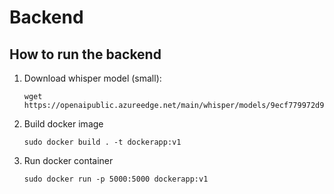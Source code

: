 # Backend
## How to run the backend
1. Download whisper model (small):
    ``` 
    wget https://openaipublic.azureedge.net/main/whisper/models/9ecf779972d90ba49c06d968637d720dd632c55bbf19d441fb42bf17a411e794/small.pt
    ```
2. Build docker image 
    ```
    sudo docker build . -t dockerapp:v1
    ```
3. Run docker container 
    ```
    sudo docker run -p 5000:5000 dockerapp:v1
    ```
